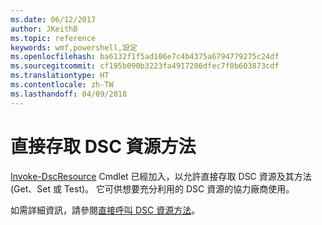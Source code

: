 ```yaml
---
ms.date: 06/12/2017
author: JKeithB
ms.topic: reference
keywords: wmf,powershell,設定
ms.openlocfilehash: ba6132f1f5ad106e7c4b4375a6794779275c24df
ms.sourcegitcommit: cf195b090b3223fa4917206dfec7f0b603873cdf
ms.translationtype: HT
ms.contentlocale: zh-TW
ms.lasthandoff: 04/09/2018
---
```

# <a name="direct-access-to-dsc-resource-methods"></a>直接存取 DSC 資源方法


[Invoke-DscResource](https://technet.microsoft.com/library/mt517869.aspx) Cmdlet 已經加入，以允許直接存取 DSC 資源及其方法 (Get、Set 或 Test)。 它可供想要充分利用的 DSC 資源的協力廠商使用。

如需詳細資訊，請參閱[直接呼叫 DSC 資源方法](https://msdn.microsoft.com/powershell/dsc/directcallresource)。